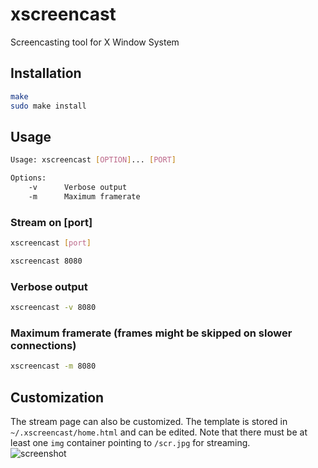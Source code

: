 # xscreencast
Screencasting tool for X Window System    
## Installation     
```sh     
make    
sudo make install     
```     
## Usage      
```sh
Usage: xscreencast [OPTION]... [PORT]

Options:
	-v		Verbose output
	-m		Maximum framerate
```
### Stream on [port] 
```sh
xscreencast [port]     
```
```sh
xscreencast 8080     
```                  
### Verbose output    
```sh      
xscreencast -v 8080     
```     
### Maximum framerate (frames might be skipped on slower connections)            
```sh
xscreencast -m 8080       
```
## Customization
The stream page can also be customized. The template is stored in `~/.xscreencast/home.html` and can be edited. Note that there must be at least one `img` container pointing to `/scr.jpg` for streaming.       
![screenshot](https://i.imgur.com/tb8nfQQ.jpg "Screenshot")